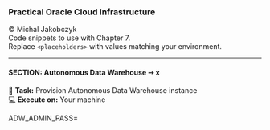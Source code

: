 ### Practical Oracle Cloud Infrastructure
© Michal Jakobczyk  
Code snippets to use with Chapter 7.  
Replace `<placeholders>` with values matching your environment.  

---
#### SECTION: Autonomous Data Warehouse ➙ x

:wrench: **Task:** Provision Autonomous Data Warehouse instance     
:computer: **Execute on:** Your machine

  ADW_ADMIN_PASS=<put-here-new-admin-password>
